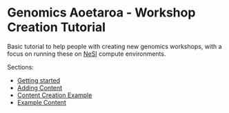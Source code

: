# Genomics Aoetaroa - Workshop Creation Tutorial

Basic tutorial to help people with creating new genomics workshops, with a focus on running these on [NeSI](https://www.nesi.org.nz/) compute environments.

Sections:

  - [Getting started](https://github.com/mikblack/ga-workshop-tutorial/tree/main/0.GettingStarted)
  - [Adding Content](https://github.com/mikblack/ga-workshop-tutorial/tree/main/1.AddingContent)
  - [Content Creation Example](https://github.com/mikblack/ga-workshop-tutorial/tree/main/2.ContentCreationExample)
  - [Example Content](https://github.com/mikblack/ga-workshop-tutorial/tree/main/3.ExampleContent)